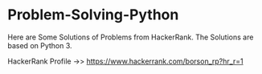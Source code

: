# Problem-Solving-Python
Here are Some Solutions of Problems from HackerRank. The Solutions are based on Python 3.

HackerRank Profile
->> https://www.hackerrank.com/borson_rp?hr_r=1
